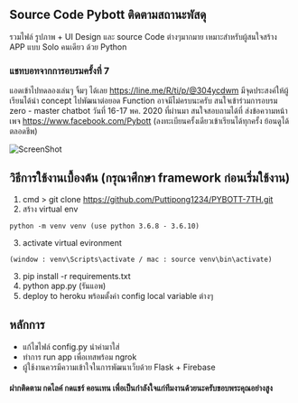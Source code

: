 ## Source Code Pybott ติดตามสถานะพัสดุ
รวมไฟล์ รูปภาพ + UI Design และ source Code ต่างๆมากมาย เหมาะสำหรับผู้สนใจสร้าง APP แบบ Solo คนเดียว
ด้วย Python

### แชทบอทจากการอบรมครั้งที่ 7 

แอดเข้าไปทดลองเล่นๆ จิ้มๆ ได้เลย
https://line.me/R/ti/p/@304ycdwm
มีจุดประสงค์ให้ผู้เรียนได้นำ concept ไปพัฒนาต่อยอด Function อาจมีไม่ครบนะครับ
สนใจเข้าร่วมการอบรม zero - master chatbot 
วันที่ 16-17 พค. 2020 ที่ผ่านมา สนใจสอบถามได้ที่ 
ส่งข้อความหน้าเพจ https://www.facebook.com/Pybott
(ลงทะเบียนครั้งเดียวเข้าเรียนได้ทุกครั้ง ย้อนดูได้ตลอดชีพ)

![ScreenShot](https://scontent.fbkk22-3.fna.fbcdn.net/v/t1.0-9/98166112_577365766487772_3486300897774927872_n.png?_nc_cat=110&_nc_sid=8024bb&_nc_eui2=AeH2YUlrGujJOqW4-6DYG5ACyx6d0cHWGUbLHp3RwdYZRqg844k6K0pnCXuRKwObsek&_nc_oc=AQlNL7mxgFZwDpw8drk_WD9Ku0Sxef0LmhswwBYJDHqfvw7t14S5NuyEGVR7AncnJ2k&_nc_ht=scontent.fbkk22-3.fna&oh=232a2b41adf2f2ab82e9441d4cd9f559&oe=5EEB9EA5)

## วิธีการใช้งานเบื้องต้น (กรุณาศึกษา framework ก่อนเริ่มใช้งาน)
1. cmd > git clone https://github.com/Puttipong1234/PYBOTT-7TH.git
2. สร้าง virtual env 
```
python -m venv venv (use python 3.6.8 - 3.6.10)
```
3. activate virtual evironment 
```
(window : venv\Scripts\activate / mac : source venv\bin\activate)
```
3. pip install -r requirements.txt
4. python app.py (รันแอพ)
5. deploy to heroku พร้อมตั้งค่า config local variable ต่างๆ

## หลักการ
 - แก้ไขไฟล์ config.py นำค่ามาใส่
 - ทำการ run app เพื่อเทสพร้อม ngrok
 - ผู้ใช้งานควรมีความเข้าใจในการพัฒนาเว็บด้วย Flask + Firebase

#### ฝากติดตาม กดไลค์ กดแชร์ คอนเทน เพื่อเป็นกำลังใจแก่ทีมงานด้วยนะครับขอบพระคุณอย่างสูง